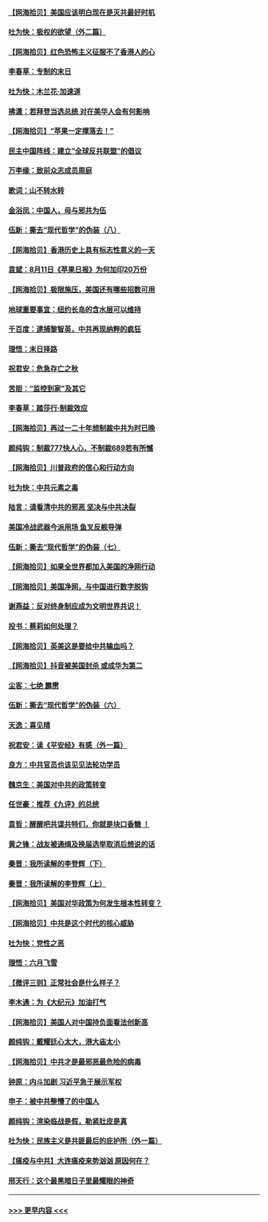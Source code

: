 #### [【网海拾贝】美国应该明白现在是灭共最好时机](../pages/nsc993/n12332313.md?t=08151151) 
#### [吐为快：极权的欲望（外二篇）](../pages/nsc993/n12332089.md?t=08151151) 
#### [【网海拾贝】红色恐怖主义征服不了香港人的心](../pages/nsc993/n12329296.md?t=08151151) 
#### [李春草：专制的末日](../pages/nsc993/n12329079.md?t=08151151) 
#### [吐为快：木兰花‧加速道](../pages/nsc993/n12327366.md?t=08151151) 
#### [拂潇：若拜登当选总统 对在美华人会有何影响](../pages/nsc993/n12295996.md?t=08151151) 
#### [【网海拾贝】“苹果一定撑落去！”](../pages/nsc993/n12326784.md?t=08151151) 
#### [民主中国阵线：建立“全球反共联盟”的倡议](../pages/nsc993/n12324177.md?t=08151151) 
#### [万李缘：致前众志成员周庭](../pages/nsc993/n12324635.md?t=08151151) 
#### [歌词：山不转水转](../pages/nsc993/n12324599.md?t=08151151) 
#### [金浴凤：中国人，毋与邪共为伍](../pages/nsc993/n12324257.md?t=08151151) 
#### [伍新：撕去“现代哲学”的伪装（八）](../pages/nsc993/n12324188.md?t=08151151) 
#### [【网海拾贝】香港历史上具有标志性意义的一天](../pages/nsc993/n12324021.md?t=08151151) 
#### [袁斌：8月11日《苹果日报》为何加印20万份](../pages/nsc993/n12323955.md?t=08151151) 
#### [【网海拾贝】极限施压，美国还有哪些招数可用](../pages/nsc993/n12322512.md?t=08151151) 
#### [地球重要事宜：纽约长岛的含水层可以维持](../pages/nsc993/n12321844.md?t=08151151) 
#### [千百度：逮捕黎智英，中共再现纳粹的疯狂](../pages/nsc993/n12321777.md?t=08151151) 
#### [理悟：末日择路](../pages/nsc993/n12320812.md?t=08151151) 
#### [祝君安：危急存亡之秋](../pages/nsc993/n12320795.md?t=08151151) 
#### [苦胆：“监控到家”及其它](../pages/nsc993/n12320751.md?t=08151151) 
#### [李春草：踏莎行·制裁效应](../pages/nsc993/n12318290.md?t=08151151) 
#### [【网海拾贝】再过一二十年想制裁中共为时已晚](../pages/nsc993/n12318195.md?t=08151151) 
#### [颜纯钩：制裁777快人心，不制裁689若有所憾](../pages/nsc993/n12316912.md?t=08151151) 
#### [【网海拾贝】川普政府的信心和行动方向](../pages/nsc993/n12316673.md?t=08151151) 
#### [吐为快：中共元素之毒](../pages/nsc993/n12316547.md?t=08151151) 
#### [陆言：请看清中共的邪恶 坚决与中共决裂](../pages/nsc993/n12315784.md?t=08151151) 
#### [美国冷战武器今派用场 鱼叉反舰导弹](../pages/nsc993/n12316258.md?t=08151151) 
#### [伍新：撕去“现代哲学”的伪装（七）](../pages/nsc993/n12315846.md?t=08151151) 
#### [【网海拾贝】如果全世界都加入美国的净网行动](../pages/nsc993/n12315588.md?t=08151151) 
#### [【网海拾贝】美国净网，与中国进行数字脱钩](../pages/nsc993/n12312813.md?t=08151151) 
#### [谢燕益：反对终身制应成为文明世界共识！](../pages/nsc993/n12310465.md?t=08151151) 
#### [投书：蔡莉如何处理？](../pages/nsc993/n12310224.md?t=08151151) 
#### [【网海拾贝】英美这是要给中共输血吗？](../pages/nsc993/n12307646.md?t=08151151) 
#### [【网海拾贝】抖音被美国封杀 或成华为第二](../pages/nsc993/n12305277.md?t=08151151) 
#### [尘客：七绝 霹雳](../pages/nsc993/n12304053.md?t=08151151) 
#### [伍新：撕去“现代哲学”的伪装（六）](../pages/nsc993/n12303243.md?t=08151151) 
#### [天逸：喜见晴](../pages/nsc993/n12303226.md?t=08151151) 
#### [祝君安：读《平安经》有感（外一篇）](../pages/nsc993/n12303170.md?t=08151151) 
#### [良方：中共官员也该见见法轮功学员](../pages/nsc993/n12302985.md?t=08151151) 
#### [魏京生：美国对中共的政策转变](../pages/nsc993/n12302929.md?t=08151151) 
#### [任世豪：推荐《九评》的总统](../pages/nsc993/n12302838.md?t=08151151) 
#### [袁哲：醒醒吧共谍共特们，你就是块口香糖 ！](../pages/nsc993/n12302678.md?t=08151151) 
#### [黄之锋：战友被通缉及换届选举取消后想说的话](../pages/nsc993/n12302681.md?t=08151151) 
#### [秦晋：我所读解的李登辉（下）](../pages/nsc993/n12302171.md?t=08151151) 
#### [秦晋：我所读解的李登辉（上）](../pages/nsc993/n12301979.md?t=08151151) 
#### [【网海拾贝】美国对华政策为何发生根本性转变？](../pages/nsc993/n12302091.md?t=08151151) 
#### [【网海拾贝】中共是这个时代的核心威胁](../pages/nsc993/n12300541.md?t=08151151) 
#### [吐为快：党性之恶](../pages/nsc993/n12300263.md?t=08151151) 
#### [理悟：六月飞雪](../pages/nsc993/n12300243.md?t=08151151) 
#### [【微评三则】正常社会是什么样子？](../pages/nsc993/n12300228.md?t=08151151) 
#### [李木通：为《大纪元》加油打气](../pages/nsc993/n12280363.md?t=08151151) 
#### [【网海拾贝】美国人对中国持负面看法创新高](../pages/nsc993/n12298720.md?t=08151151) 
#### [颜纯钩：戴耀廷心太大，港大庙太小](../pages/nsc993/n12297682.md?t=08151151) 
#### [【网海拾贝】中共才是最邪恶最危险的病毒](../pages/nsc993/n12296470.md?t=08151151) 
#### [钟原：内斗加剧 习近平急于展示军权](../pages/nsc993/n12292544.md?t=08151151) 
#### [申子：被中共整懵了的中国人](../pages/nsc993/n12291389.md?t=08151151) 
#### [颜纯钩：渲染临战是假，勒紧肚皮是真](../pages/nsc993/n12290945.md?t=08151151) 
#### [吐为快：民族主义是共匪最后的庇护所（外一篇）](../pages/nsc993/n12290887.md?t=08151151) 
#### [【瘟疫与中共】大连瘟疫来势汹汹 原因何在？](../pages/nsc993/n12287474.md?t=08151151) 
#### [邢天行：这个最黑暗日子里最耀眼的神奇](../pages/nsc993/n12289882.md?t=08151151) 

----
#### [ >>> 更早内容 <<< ](../indexes/nsc993-earlier.md)
